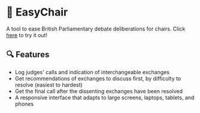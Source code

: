 # 💺 EasyChair
A tool to ease British Parliamentary debate deliberations for chairs.
Click [here](https://jentaruno.github.io/bp-easy-chair/) to try it out!
## 🔍 Features
* Log judges' calls and indication of interchangeable exchanges
* Get recommendations of exchanges to discuss first, by difficulty to resolve (easiest to hardest)
* Get the final call after the dissenting exchanges have been resolved
* A responsive interface that adapts to large screens, laptops, tablets, and phones

